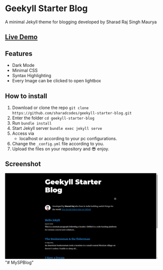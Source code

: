 # Geekyll Starter Blog
A minimal Jekyll theme for blogging developed by Sharad Raj Singh Maurya

## [Live Demo](https://sharadcodes.github.io/geekyll-starter-blog/)

## Features

* Dark Mode
* Minimal CSS
* Syntax Highlighting
* Every Image can be clicked to open lightbox

## How to install

1. Download or clone the repo
   `git clone https://github.com/sharadcodes/geekyll-starter-blog.git`
2. Enter the folder
   `cd geekyll-starter-blog`
3. Run
   `bundle install`
4. Start Jekyll server
   `bundle exec jekyll serve`
5. Access via
   * localhost or according to your pc configurations.
6. Change the `_config.yml` file according to you.
7. Upload the files on your repository and :sunglasses: enjoy.

## Screenshot 
![snap](assets/img/snap.png)
"# MySPBlog" 
